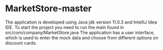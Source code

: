 # MarketStore-master
 The application is developed using Java jdk version 11.0.3 and IntelliJ Idea IDE.
To start the project you need to run the main found in src/com/company/MarketStore.java
The application has a user interface, which is used to enter the mock data and choose from different options on discount cards.
